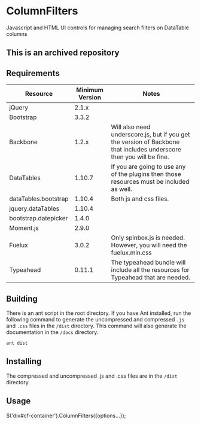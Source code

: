 # ColumnFilters
Javascript and HTML UI controls for managing search filters on DataTable columns

## This is an archived repository

## Requirements
Resource | Minimum Version | Notes
--- | --- | --- 
jQuery | 2.1.x | 
Bootstrap | 3.3.2 | 
Backbone | 1.2.x | Will also need underscore.js, but if you get the version of Backbone that includes underscore then you will be fine.
DataTables | 1.10.7 | If you are going to use any of the plugins then those resources must be included as well. 
dataTables.bootstrap | 1.10.4 | Both js and css files. 
jquery.dataTables | 1.10.4 | 
bootstrap.datepicker | 1.4.0 | 
Moment.js | 2.9.0 | 
Fuelux | 3.0.2 | Only spinbox.js is needed. However, you will need the fuelux.min.css
Typeahead | 0.11.1 | The typeahead bundle will include all the resources for Typeahead that are needed.

## Building
There is an ant script in the root directory. If you have Ant installed, run 
the following command to generate the uncompressed and compressed `.js` and `.css` 
files in the `/dist` directory. This command will also generate the documentation 
in the `/docs` directory.

`ant dist`

## Installing
The compressed and uncompressed .js and .css files are in the `/dist` directory.


## Usage
$('div#cf-container').ColumnFilters({options...});

